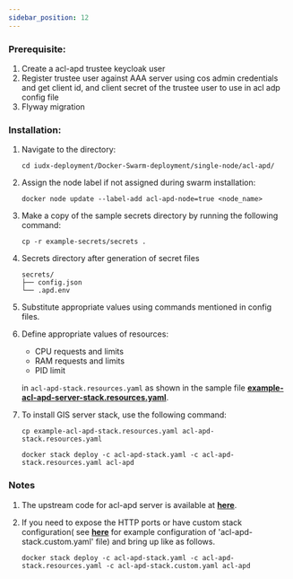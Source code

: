 ```yaml
---
sidebar_position: 12
---
```


### Prerequisite: 

1. Create a acl-apd trustee keycloak user
2.  Register trustee user against AAA server using cos admin credentials and get client id, and client secret of the trustee user to use in  acl adp config file
3. Flyway migration 

### Installation:

1. Navigate to the directory:

    ```
    cd iudx-deployment/Docker-Swarm-deployment/single-node/acl-apd/
    ```

2. Assign the node label if not assigned during swarm installation:

    ```
    docker node update --label-add acl-apd-node=true <node_name>
    ```

3. Make a copy of the sample secrets directory by running the following command:

    ```
    cp -r example-secrets/secrets .
    ```
4. Secrets directory after generation of secret files

    ```
    secrets/
    ├── config.json
    └── .apd.env
    ```

5. Substitute appropriate values using commands mentioned in config files.

6. Define appropriate values of resources:
    - CPU requests and limits
    - RAM requests and limits
    - PID limit

   in `acl-apd-stack.resources.yaml` as shown in the sample file **[example-acl-apd-server-stack.resources.yaml](https://github.com/datakaveri/iudx-deployment/blob/master/Docker-Swarm-deployment/single-node/acl-apd/example-acl-apd-server-stack.resources.yaml)**.


7. To install GIS server stack, use the following command:

    ```
    cp example-acl-apd-stack.resources.yaml acl-apd-stack.resources.yaml
   
    docker stack deploy -c acl-apd-stack.yaml -c acl-apd-stack.resources.yaml acl-apd
    ```

### Notes

1. The upstream code for acl-apd server is available at **[here](https://github.com/datakaveri/iudx-acl-apd)**.
   
2. If you need to expose the HTTP ports or have custom stack configuration( see **[here](https://github.com/datakaveri/iudx-deployment/blob/master/Docker-Swarm-deployment/single-node/acl-apd/example-acl-apd-server-stack.resources.yaml)** for example configuration of 'acl-apd-stack.custom.yaml' file) and bring up like as follows.
    
    ```
    docker stack deploy -c acl-apd-stack.yaml -c acl-apd-stack.resources.yaml -c acl-apd-stack.custom.yaml acl-apd
    ```